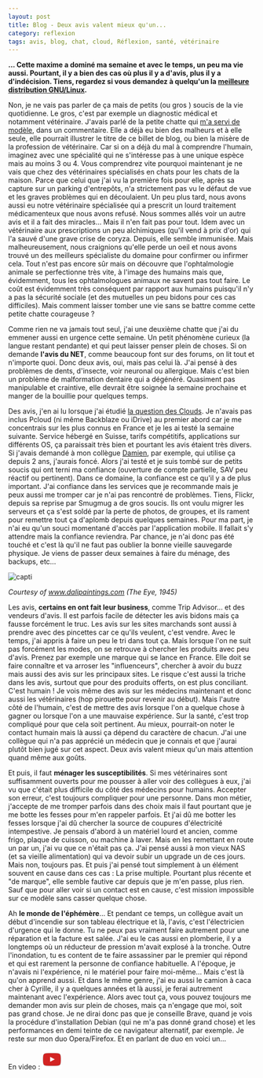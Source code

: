 ```yaml
---
layout: post
title: Blog - Deux avis valent mieux qu'un...
category: reflexion
tags: avis, blog, chat, cloud, Réflexion, santé, vétérinaire
---
```

**... Cette maxime a dominé ma semaine et avec le temps, un peu ma vie aussi. Pourtant, il y a bien des cas où plus il y a d'avis, plus il y a d'indécision. Tiens, regardez si vous demandez à quelqu'un la <a href="https://cheziceman.wordpress.com/2017/04/28/gnulinux-la-meilleure-distribution/">meilleure distribution GNU/Linux</a>.**

Non, je ne vais pas parler de ça mais de petits (ou gros ) soucis de la vie quotidienne. Le gros, c'est par exemple un diagnostic médical et notamment vétérinaire. J'avais parlé de la petite chatte qui <a href="https://cheziceman.wordpress.com/2018/05/07/dessin-le-chat-ours/">m'a servi de modèle</a>, dans un commentaire. Elle a déjà eu bien des malheurs et à elle seule, elle pourrait illustrer le titre de ce billet de blog, ou bien la misère de la profession de vétérinaire. Car si on a déjà du mal à comprendre l'humain, imaginez avec une spécialité qui ne s'intéresse pas à une unique espèce mais au moins 3 ou 4. Vous comprendrez vite pourquoi maintenant je ne vais que chez des vétérinaires spécialisés en chats pour les chats de la maison. Parce que celui que j'ai vu la première fois pour elle, après sa capture sur un parking d'entrepôts, n'a strictement pas vu le défaut de vue et les graves problèmes qui en découlaient. Un peu plus tard, nous avons aussi eu notre vétérinaire spécialisée qui a prescrit un lourd traitement médicamenteux que nous avons refusé. Nous sommes allés voir un autre avis et il a fait des miracles... Mais il n'en fait pas pour tout. Idem avec un vétérinaire aux prescriptions un peu alchimiques (qu'il vend à prix d'or) qui l'a sauvé d'une grave crise de coryza. Depuis, elle semble immunisée. Mais malheureusement, nous craignions qu'elle perde un oeil et nous avons trouvé un des meilleurs spécialiste du domaine pour confirmer ou infirmer cela. Tout n'est pas encore sûr mais on découvre que l'ophtalmologie animale se perfectionne très vite, à l'image des humains mais que, évidemment, tous les ophtalmologues animaux ne savent pas tout faire. Le coût est évidemment très conséquent par rapport aux humains puisqu'il n'y a pas la sécurité sociale (et des mutuelles un peu bidons pour ces cas difficiles). Mais comment laisser tomber une vie sans se battre comme cette petite chatte courageuse ?

Comme rien ne va jamais tout seul, j'ai une deuxième chatte que j'ai du emmener aussi en urgence cette semaine. Un petit phénomène curieux (la langue restant pendante) et qui peut laisser penser plein de choses. Si on demande **l'avis du NET**, comme beaucoup font sur des forums, on lit tout et n'importe quoi. Donc deux avis, oui, mais pas celui là. J'ai pensé à des problèmes de dents, d'insecte, voir neuronal ou allergique. Mais c'est bien un problème de malformation dentaire qui a dégénéré. Quasiment pas manipulable et craintive, elle devrait être soignée la semaine prochaine et manger de la bouillie pour quelques temps.

Des avis, j'en ai lu lorsque j'ai étudié [la question des Clouds](https://www.cheziceman.fr/2018/cloud2018/). Je n'avais pas inclus Pcloud (ni même Backblaze ou iDrive) au premier abord car je me concentrais sur les plus connus en France et je les ai testé la semaine suivante. Service hébergé en Suisse, tarifs compétitifs, applications sur différents OS, ça paraissait très bien et pourtant les avis étaient très divers. Si j'avais demandé à mon collègue <a href="http://damien.delurier.fr/blog/">Damien</a>, par exemple, qui utilise ça depuis 2 ans, j'aurais foncé. Alors j'ai testé et je suis tombé sur de petits soucis qui ont terni ma confiance (ouverture de compte partielle, SAV peu réactif ou pertinent). Dans ce domaine, la confiance est ce qu'il y a de plus important. J'ai confiance dans les services que je recommande mais je peux aussi me tromper car je n'ai pas rencontré de problèmes. Tiens, Flickr, depuis sa reprise par Smugmug a de gros soucis. Ils ont voulu migrer les serveurs et ça s'est soldé par la perte de photos, de groupes, et ils rament pour remettre tout ça d'aplomb depuis quelques semaines. Pour ma part, je n'ai eu qu'un souci momentané d'accès par l'application mobile. Il fallait s'y attendre mais la confiance reviendra. Par chance, je n'ai donc pas été touché et c'est là qu'il ne faut pas oublier la bonne vieille sauvegarde physique. Je viens de passer deux semaines à faire du ménage, des backups, etc...

![capti](https://www.dalipaintings.com/images/paintings/the-eye.jpg)

*Courtesy of www.dalipaintings.com (The Eye, 1945)*

Les avis, **certains en ont fait leur business**, comme Trip Advisor... et des vendeurs d'avis. Il est parfois facile de détecter les avis bidons mais ça fausse forcément le truc. Les avis sur les sites marchands sont aussi à prendre avec des pincettes car ce qu'ils veulent, c'est vendre. Avec le temps, j'ai appris à faire un peu le tri dans tout ça. Mais lorsque l'on ne suit pas forcément les modes, on se retrouve à chercher les produits avec peu d'avis. Prenez par exemple une marque qui se lance en France. Elle doit se faire connaître et va arroser les "influenceurs", chercher à avoir du buzz mais aussi des avis sur les principaux sites. Le risque c'est aussi la triche dans les avis, surtout que pour des produits offerts, on est plus conciliant. C'est humain ! Je vois même des avis sur les médecins maintenant et donc aussi les vétérinaires (hop pirouette pour revenir au début). Mais l'autre côté de l'humain, c'est de mettre des avis lorsque l'on a quelque chose à gagner ou lorsque l'on a une mauvaise expérience. Sur la santé, c'est trop compliqué pour que cela soit pertinent. Au mieux, pourrait-on noter le contact humain mais là aussi ça dépend du caractère de chacun. J'ai une collègue qui n'a pas apprécié un médecin que je connais et que j'aurai plutôt bien jugé sur cet aspect. Deux avis valent mieux qu'un mais attention quand même aux goûts.

Et puis, il faut **ménager les susceptibilités**. Si mes vétérinaires sont suffisamment ouverts pour me pousser à aller voir des collègues à eux, j'ai vu que c'était plus difficile du côté des médecins pour humains. Accepter son erreur, c'est toujours compliquer pour une personne. Dans mon métier, j'accepte de me tromper parfois dans des choix mais il faut pourtant que je me botte les fesses pour m'en rappeler parfois. Et j'ai dû me botter les fesses lorsque j'ai dû chercher la source de coupures d'électricité intempestive. Je pensais d'abord à un matériel lourd et ancien, comme frigo, plaque de cuisson, ou machine à laver. Mais en les remettant en route un par un, j'ai vu que ce n'était pas ça. J'ai pensé aussi à mon vieux NAS (et sa vieille alimentation) qui va devoir subir un upgrade un de ces jours. Mais non, toujours pas. Et puis j'ai pensé tout simplement à un élément souvent en cause dans ces cas : La prise multiple. Pourtant plus récente et "de marque", elle semble fautive car depuis que je m'en passe, plus rien. Sauf que pour aller voir si un contact est en cause, c'est mission impossible sur ce modèle sans casser quelque chose.

Ah **le monde de l'éphémère**... Et pendant ce temps, un collègue avait un début d'incendie sur son tableau électrique et là, l'avis, c'est l'électricien d'urgence qui le donne. Tu ne peux pas vraiment faire autrement pour une réparation et la facture est salée. J'ai eu le cas aussi en plomberie, il y a longtemps où un réducteur de pression m'avait explosé à la tronche. Outre l'inondation, tu es content de te faire assassiner par le premier qui répond et qui est rarement la personne de confiance habituelle. A l'époque, je n'avais ni l'expérience, ni le matériel pour faire moi-même... Mais c'est là qu'on apprend aussi. Et dans le même genre, j'ai eu aussi le camion à caca cher à Cyrille, il y a quelques années et là aussi, je ferai autrement maintenant avec l'expérience. Alors avec tout ça, vous pouvez toujours me demander mon avis sur plein de choses, mais ça n'engage que moi, soit pas grand chose. Je ne dirai donc pas que je conseille Brave, quand je vois la procédure d'installation Debian (qui ne m'a pas donné grand chose) et les performances en demi teinte de ce navigateur alternatif, par exemple. Je reste sur mon duo Opera/Firefox. Et en parlant de duo en voici un...

En video : [![video](/images/youtube.png)](https://www.youtube.com/watch?v=vBtzFOgKcv8)
